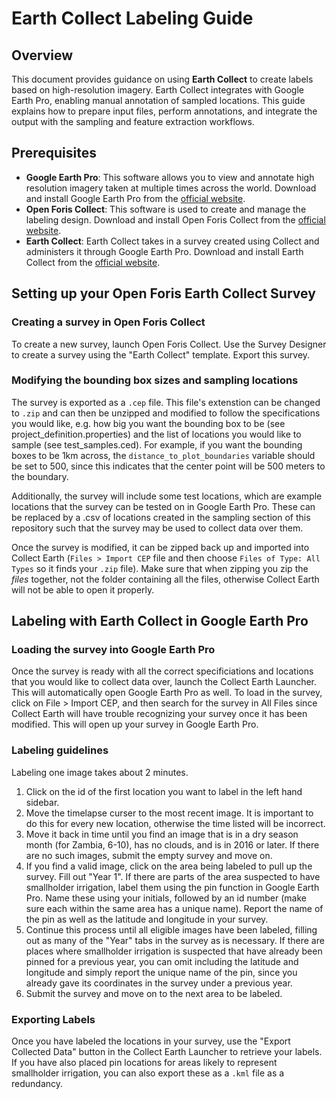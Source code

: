 # Earth Collect Labeling Guide

## Overview
This document provides guidance on using **Earth Collect** to create labels based on high-resolution imagery. Earth Collect integrates with Google Earth Pro, enabling manual annotation of sampled locations. This guide explains how to prepare input files, perform annotations, and integrate the output with the sampling and feature extraction workflows.

## Prerequisites
- **Google Earth Pro**: This software allows you to view and annotate high resolution imagery taken at multiple times across the world. Download and install Google Earth Pro from the [official website](https://www.google.com/earth/about/versions/).
- **Open Foris Collect**: This software is used to create and manage the labeling design. Download and install Open Foris Collect from the [official website](https://openforis.org/solutions/collect/).
- **Earth Collect**: Earth Collect takes in a survey created using Collect and administers it through Google Earth Pro. Download and install Earth Collect from the [official website](https://openforis.org/solutions/collect-earth/).

## Setting up your Open Foris Earth Collect Survey

### Creating a survey in Open Foris Collect
To create a new survey, launch Open Foris Collect. Use the Survey Designer to create a survey using the "Earth Collect" template. Export this survey.

### Modifying the bounding box sizes and sampling locations
The survey is exported as a `.cep` file. This file's extenstion can be changed to `.zip` and can then be unzipped and modified to follow the specifications you would like, e.g. how big you want the bounding box to be (see project_definition.properties) and the list of locations you would like to sample (see test_samples.ced). For example, if you want the bounding boxes to be 1km across, the `distance_to_plot_boundaries` variable should be set to 500, since this indicates that the center point will be 500 meters to the boundary. 

Additionally, the survey will include some test locations, which are example locations that the survey can be tested on in Google Earth Pro. These can be replaced by a .csv of locations created in the sampling section of this repository such that the survey may be used to collect data over them. 

Once the survey is modified, it can be zipped back up and imported into Collect Earth (`Files > Import CEP` file and then choose `Files of Type: All Types` so it finds your `.zip` file). Make sure that when zipping you zip the *files* together, not the folder containing all the files, otherwise Collect Earth will not be able to open it properly. 

## Labeling with Earth Collect in Google Earth Pro

### Loading the survey into Google Earth Pro
Once the survey is ready with all the correct specificiations and locations that you would like to collect data over, launch the Collect Earth Launcher. This will automatically open Google Earth Pro as well. To load in the survey, click on File > Import CEP, and then search for the survey in All Files since Collect Earth will have trouble recognizing your survey once it has been modified. This will open up your survey in Google Earth Pro. 

### Labeling guidelines
Labeling one image takes about 2 minutes. 

1. Click on the id of the first location you want to label in the left hand sidebar.
2. Move the timelapse curser to the most recent image. It is important to do this for every new location, otherwise the time listed will be incorrect. 
3. Move it back in time until you find an image that is in a dry season month (for Zambia, 6-10), has no clouds, and is in 2016 or later. If there are no such images, submit the empty survey and move on. 
4. If you find a valid image, click on the area being labeled to pull up the survey. Fill out "Year 1". If there are parts of the area suspected to have smallholder irrigation, label them using the pin function in Google Earth Pro. Name these using your initials, followed by an id number (make sure each within the same area has a unique name). Report the name of the pin as well as the latitude and longitude in your survey. 
5. Continue this process until all eligible images have been labeled, filling out as many of the "Year" tabs in the survey as is necessary. If there are places where smallholder irrigation is suspected that have already been pinned for a previous year, you can omit including the latitude and longitude and simply report the unique name of the pin, since you already gave its coordinates in the survey under a previous year. 
6. Submit the survey and move on to the next area to be labeled. 

### Exporting Labels
Once you have labeled the locations in your survey, use the "Export Collected Data" button in the Collect Earth Launcher to retrieve your labels. If you have also placed pin locations for areas likely to represent smallholder irrigation, you can also export these as a `.kml` file as a redundancy. 
